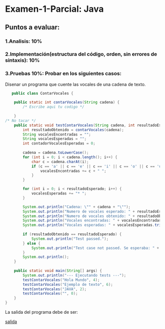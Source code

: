 # Examen-1-Parcial: Java 

## Puntos a evaluar:
### 1.Analisis: 10%
### 2.Implementación(estructura del código, orden, sin errores de sintaxis): 10%
### 3.Pruebas 10%: Probar en los siguientes casos:

Disenar un programa que cuente las vocales de una cadena de texto.
   
```java
   public class ContarVocales {
    
    public static int contarVocales(String cadena) {
        /* Escribe aqui tu codigo */
      
    }
/* No tacar */
    public static void testContarVocales(String cadena, int resultadoEsperado) {
        int resultadoObtenido = contarVocales(cadena);
        String vocalesEncontradas = ""; 
        String vocalesEsperadas = ""; 
        int contadorVocalesEsperadas = 0;
        
        cadena = cadena.toLowerCase(); 
        for (int i = 0; i < cadena.length(); i++) {
            char c = cadena.charAt(i); 
            if (c == 'a' || c == 'e' || c == 'i' || c == 'o' || c == 'u') {
                vocalesEncontradas += c + " ";
            }
        }

        for (int i = 0; i < resultadoEsperado; i++) {
            vocalesEsperadas += "* ";
        }

        System.out.println("Cadena: \"" + cadena + "\"");
        System.out.println("Numero de vocales esperado: " + resultadoEsperado);
        System.out.println("Numero de vocales obtenido: " + resultadoObtenido);
        System.out.println("Vocales encontradas: " + vocalesEncontradas.trim());
        System.out.println("Vocales esperadas: " + vocalesEsperadas.trim());
        
        if (resultadoObtenido == resultadoEsperado) {
            System.out.println("Test passed.");
        } else {
            System.out.println("Test case not passed. Se esperaba: " + resultadoEsperado);
        }
        System.out.println(); 
    }
    
    public static void main(String[] args) {
        System.out.println("--- Ejecutando tests ---");
        testContarVocales("Hola Mundo", 4);
        testContarVocales("Ejemplo de texto", 6);
        testContarVocales("JAVA", 2);
        testContarVocales("", 0);
    }
}
```
La salida del programa debe de ser:

[salida](./salida-examen.png)
